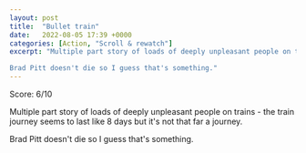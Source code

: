 ```yaml
---
layout: post
title:  "Bullet train"
date:   2022-08-05 17:39 +0000
categories: [Action, "Scroll & rewatch"]
excerpt: "Multiple part story of loads of deeply unpleasant people on trains - the train journey seems to last like 8 days but it's not that far a journey. 

Brad Pitt doesn't die so I guess that's something."
---
```

Score: 6/10 

Multiple part story of loads of deeply unpleasant people on trains - the train journey seems to last like 8 days but it's not that far a journey. 

Brad Pitt doesn't die so I guess that's something. 
